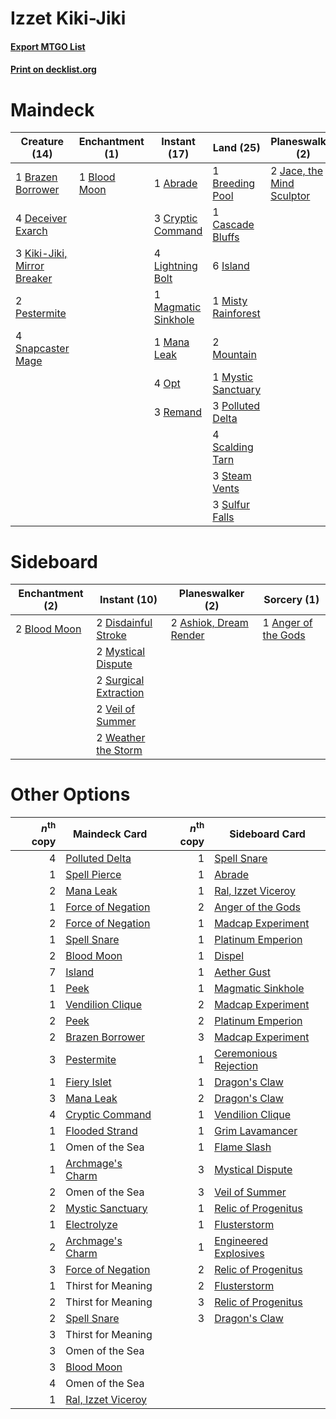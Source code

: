 # Izzet Kiki-Jiki

#### [Export MTGO List](../collection/Izzet%20Kiki-Jiki/Izzet%20Kiki-Jiki.txt)
#### [Print on decklist.org](http://decklist.org/?deckmain=1%09Abrade%0A1%09Blood%20Moon%0A1%09Brazen%20Borrower%0A1%09Breeding%20Pool%0A1%09Cascade%20Bluffs%0A3%09Cryptic%20Command%0A4%09Deceiver%20Exarch%0A1%09Flame%20Slash%0A6%09Island%0A2%09Jace,%20the%20Mind%20Sculptor%0A3%09Kiki-Jiki,%20Mirror%20Breaker%0A4%09Lightning%20Bolt%0A1%09Magmatic%20Sinkhole%0A1%09Mana%20Leak%0A1%09Misty%20Rainforest%0A2%09Mountain%0A1%09Mystic%20Sanctuary%0A4%09Opt%0A2%09Pestermite%0A3%09Polluted%20Delta%0A3%09Remand%0A4%09Scalding%20Tarn%0A4%09Snapcaster%20Mage%0A3%09Steam%20Vents%0A3%09Sulfur%20Falls&deckside=1%09Anger%20of%20the%20Gods%0A2%09Ashiok,%20Dream%20Render%0A2%09Blood%20Moon%0A2%09Disdainful%20Stroke%0A2%09Mystical%20Dispute%0A2%09Surgical%20Extraction%0A2%09Veil%20of%20Summer%0A2%09Weather%20the%20Storm)
# Maindeck

|                                            Creature (14)                                            |                                   Enchantment (1)                                    |                                         Instant (17)                                         |                                          Land (25)                                          |                                          Planeswalker (2)                                          |                                      Sorcery (1)                                       |
|-----------------------------------------------------------------------------------------------------|--------------------------------------------------------------------------------------|----------------------------------------------------------------------------------------------|---------------------------------------------------------------------------------------------|----------------------------------------------------------------------------------------------------|----------------------------------------------------------------------------------------|
|1 [Brazen Borrower](http://gatherer.wizards.com/Pages/Card/Details.aspx?multiverseid=473001)         |1 [Blood Moon](http://gatherer.wizards.com/Pages/Card/Details.aspx?multiverseid=45386)|1 [Abrade](http://gatherer.wizards.com/Pages/Card/Details.aspx?multiverseid=430772)           |1 [Breeding Pool](http://gatherer.wizards.com/Pages/Card/Details.aspx?multiverseid=97088)    |2 [Jace, the Mind Sculptor](http://gatherer.wizards.com/Pages/Card/Details.aspx?multiverseid=442051)|1 [Flame Slash](http://gatherer.wizards.com/Pages/Card/Details.aspx?multiverseid=416914)|
|4 [Deceiver Exarch](http://gatherer.wizards.com/Pages/Card/Details.aspx?multiverseid=376301)         |                                                                                      |3 [Cryptic Command](http://gatherer.wizards.com/Pages/Card/Details.aspx?multiverseid=438614)  |1 [Cascade Bluffs](http://gatherer.wizards.com/Pages/Card/Details.aspx?multiverseid=442226)  |                                                                                                    |                                                                                        |
|3 [Kiki-Jiki, Mirror Breaker](http://gatherer.wizards.com/Pages/Card/Details.aspx?multiverseid=50321)|                                                                                      |4 [Lightning Bolt](http://gatherer.wizards.com/Pages/Card/Details.aspx?multiverseid=806)      |6 [Island](http://gatherer.wizards.com/Pages/Card/Details.aspx?multiverseid=439857)          |                                                                                                    |                                                                                        |
|2 [Pestermite](http://gatherer.wizards.com/Pages/Card/Details.aspx?multiverseid=139428)              |                                                                                      |1 [Magmatic Sinkhole](http://gatherer.wizards.com/Pages/Card/Details.aspx?multiverseid=464084)|1 [Misty Rainforest](http://gatherer.wizards.com/Pages/Card/Details.aspx?multiverseid=405102)|                                                                                                    |                                                                                        |
|4 [Snapcaster Mage](http://gatherer.wizards.com/Pages/Card/Details.aspx?multiverseid=227676)         |                                                                                      |1 [Mana Leak](http://gatherer.wizards.com/Pages/Card/Details.aspx?multiverseid=45242)         |2 [Mountain](http://gatherer.wizards.com/Pages/Card/Details.aspx?multiverseid=439859)        |                                                                                                    |                                                                                        |
|                                                                                                     |                                                                                      |4 [Opt](http://gatherer.wizards.com/Pages/Card/Details.aspx?multiverseid=442948)              |1 [Mystic Sanctuary](http://gatherer.wizards.com/Pages/Card/Details.aspx?multiverseid=473209)|                                                                                                    |                                                                                        |
|                                                                                                     |                                                                                      |3 [Remand](http://gatherer.wizards.com/Pages/Card/Details.aspx?multiverseid=380255)           |3 [Polluted Delta](http://gatherer.wizards.com/Pages/Card/Details.aspx?multiverseid=405104)  |                                                                                                    |                                                                                        |
|                                                                                                     |                                                                                      |                                                                                              |4 [Scalding Tarn](http://gatherer.wizards.com/Pages/Card/Details.aspx?multiverseid=405107)   |                                                                                                    |                                                                                        |
|                                                                                                     |                                                                                      |                                                                                              |3 [Steam Vents](http://gatherer.wizards.com/Pages/Card/Details.aspx?multiverseid=405109)     |                                                                                                    |                                                                                        |
|                                                                                                     |                                                                                      |                                                                                              |3 [Sulfur Falls](http://gatherer.wizards.com/Pages/Card/Details.aspx?multiverseid=443135)    |                                                                                                    |                                                                                        |


# Sideboard

|                                   Enchantment (2)                                    |                                          Instant (10)                                          |                                        Planeswalker (2)                                         |                                         Sorcery (1)                                          |
|--------------------------------------------------------------------------------------|------------------------------------------------------------------------------------------------|-------------------------------------------------------------------------------------------------|----------------------------------------------------------------------------------------------|
|2 [Blood Moon](http://gatherer.wizards.com/Pages/Card/Details.aspx?multiverseid=45386)|2 [Disdainful Stroke](http://gatherer.wizards.com/Pages/Card/Details.aspx?multiverseid=420705)  |2 [Ashiok, Dream Render](http://gatherer.wizards.com/Pages/Card/Details.aspx?multiverseid=461155)|1 [Anger of the Gods](http://gatherer.wizards.com/Pages/Card/Details.aspx?multiverseid=438682)|
|                                                                                      |2 [Mystical Dispute](http://gatherer.wizards.com/Pages/Card/Details.aspx?multiverseid=473020)   |                                                                                                 |                                                                                              |
|                                                                                      |2 [Surgical Extraction](http://gatherer.wizards.com/Pages/Card/Details.aspx?multiverseid=397706)|                                                                                                 |                                                                                              |
|                                                                                      |2 [Veil of Summer](http://gatherer.wizards.com/Pages/Card/Details.aspx?multiverseid=466952)     |                                                                                                 |                                                                                              |
|                                                                                      |2 [Weather the Storm](http://gatherer.wizards.com/Pages/Card/Details.aspx?multiverseid=464140)  |                                                                                                 |                                                                                              |


# Other Options

|*n*<sup>th</sup> copy|                                        Maindeck Card                                        |*n*<sup>th</sup> copy|                                         Sideboard Card                                         |
|--------------------:|---------------------------------------------------------------------------------------------|--------------------:|------------------------------------------------------------------------------------------------|
|                    4|[Polluted Delta](http://gatherer.wizards.com/Pages/Card/Details.aspx?multiverseid=405104)    |                    1|[Spell Snare](http://gatherer.wizards.com/Pages/Card/Details.aspx?multiverseid=446100)          |
|                    1|[Spell Pierce](http://gatherer.wizards.com/Pages/Card/Details.aspx?multiverseid=425876)      |                    1|[Abrade](http://gatherer.wizards.com/Pages/Card/Details.aspx?multiverseid=430772)               |
|                    2|[Mana Leak](http://gatherer.wizards.com/Pages/Card/Details.aspx?multiverseid=45242)          |                    1|[Ral, Izzet Viceroy](http://gatherer.wizards.com/Pages/Card/Details.aspx?multiverseid=452945)   |
|                    1|[Force of Negation](http://gatherer.wizards.com/Pages/Card/Details.aspx?multiverseid=464001) |                    2|[Anger of the Gods](http://gatherer.wizards.com/Pages/Card/Details.aspx?multiverseid=438682)    |
|                    2|[Force of Negation](http://gatherer.wizards.com/Pages/Card/Details.aspx?multiverseid=464001) |                    1|[Madcap Experiment](http://gatherer.wizards.com/Pages/Card/Details.aspx?multiverseid=417695)    |
|                    1|[Spell Snare](http://gatherer.wizards.com/Pages/Card/Details.aspx?multiverseid=446100)       |                    1|[Platinum Emperion](http://gatherer.wizards.com/Pages/Card/Details.aspx?multiverseid=457134)    |
|                    2|[Blood Moon](http://gatherer.wizards.com/Pages/Card/Details.aspx?multiverseid=45386)         |                    1|[Dispel](http://gatherer.wizards.com/Pages/Card/Details.aspx?multiverseid=401858)               |
|                    7|[Island](http://gatherer.wizards.com/Pages/Card/Details.aspx?multiverseid=439857)            |                    1|[Aether Gust](http://gatherer.wizards.com/Pages/Card/Details.aspx?multiverseid=466796)          |
|                    1|[Peek](http://gatherer.wizards.com/Pages/Card/Details.aspx?multiverseid=130903)              |                    1|[Magmatic Sinkhole](http://gatherer.wizards.com/Pages/Card/Details.aspx?multiverseid=464084)    |
|                    1|[Vendilion Clique](http://gatherer.wizards.com/Pages/Card/Details.aspx?multiverseid=442065)  |                    2|[Madcap Experiment](http://gatherer.wizards.com/Pages/Card/Details.aspx?multiverseid=417695)    |
|                    2|[Peek](http://gatherer.wizards.com/Pages/Card/Details.aspx?multiverseid=130903)              |                    2|[Platinum Emperion](http://gatherer.wizards.com/Pages/Card/Details.aspx?multiverseid=457134)    |
|                    2|[Brazen Borrower](http://gatherer.wizards.com/Pages/Card/Details.aspx?multiverseid=473001)   |                    3|[Madcap Experiment](http://gatherer.wizards.com/Pages/Card/Details.aspx?multiverseid=417695)    |
|                    3|[Pestermite](http://gatherer.wizards.com/Pages/Card/Details.aspx?multiverseid=139428)        |                    1|[Ceremonious Rejection](http://gatherer.wizards.com/Pages/Card/Details.aspx?multiverseid=417613)|
|                    1|[Fiery Islet](http://gatherer.wizards.com/Pages/Card/Details.aspx?multiverseid=464187)       |                    1|[Dragon's Claw](http://gatherer.wizards.com/Pages/Card/Details.aspx?multiverseid=129527)        |
|                    3|[Mana Leak](http://gatherer.wizards.com/Pages/Card/Details.aspx?multiverseid=45242)          |                    2|[Dragon's Claw](http://gatherer.wizards.com/Pages/Card/Details.aspx?multiverseid=129527)        |
|                    4|[Cryptic Command](http://gatherer.wizards.com/Pages/Card/Details.aspx?multiverseid=438614)   |                    1|[Vendilion Clique](http://gatherer.wizards.com/Pages/Card/Details.aspx?multiverseid=442065)     |
|                    1|[Flooded Strand](http://gatherer.wizards.com/Pages/Card/Details.aspx?multiverseid=405098)    |                    1|[Grim Lavamancer](http://gatherer.wizards.com/Pages/Card/Details.aspx?multiverseid=430589)      |
|                    1|Omen of the Sea                                                                              |                    1|[Flame Slash](http://gatherer.wizards.com/Pages/Card/Details.aspx?multiverseid=416914)          |
|                    1|[Archmage's Charm](http://gatherer.wizards.com/Pages/Card/Details.aspx?multiverseid=463989)  |                    3|[Mystical Dispute](http://gatherer.wizards.com/Pages/Card/Details.aspx?multiverseid=473020)     |
|                    2|Omen of the Sea                                                                              |                    3|[Veil of Summer](http://gatherer.wizards.com/Pages/Card/Details.aspx?multiverseid=466952)       |
|                    2|[Mystic Sanctuary](http://gatherer.wizards.com/Pages/Card/Details.aspx?multiverseid=473209)  |                    1|[Relic of Progenitus](http://gatherer.wizards.com/Pages/Card/Details.aspx?multiverseid=174824)  |
|                    1|[Electrolyze](http://gatherer.wizards.com/Pages/Card/Details.aspx?multiverseid=247276)       |                    1|[Flusterstorm](http://gatherer.wizards.com/Pages/Card/Details.aspx?multiverseid=228255)         |
|                    2|[Archmage's Charm](http://gatherer.wizards.com/Pages/Card/Details.aspx?multiverseid=463989)  |                    1|[Engineered Explosives](http://gatherer.wizards.com/Pages/Card/Details.aspx?multiverseid=50139) |
|                    3|[Force of Negation](http://gatherer.wizards.com/Pages/Card/Details.aspx?multiverseid=464001) |                    2|[Relic of Progenitus](http://gatherer.wizards.com/Pages/Card/Details.aspx?multiverseid=174824)  |
|                    1|Thirst for Meaning                                                                           |                    2|[Flusterstorm](http://gatherer.wizards.com/Pages/Card/Details.aspx?multiverseid=228255)         |
|                    2|Thirst for Meaning                                                                           |                    3|[Relic of Progenitus](http://gatherer.wizards.com/Pages/Card/Details.aspx?multiverseid=174824)  |
|                    2|[Spell Snare](http://gatherer.wizards.com/Pages/Card/Details.aspx?multiverseid=446100)       |                    3|[Dragon's Claw](http://gatherer.wizards.com/Pages/Card/Details.aspx?multiverseid=129527)        |
|                    3|Thirst for Meaning                                                                           |                     |                                                                                                |
|                    3|Omen of the Sea                                                                              |                     |                                                                                                |
|                    3|[Blood Moon](http://gatherer.wizards.com/Pages/Card/Details.aspx?multiverseid=45386)         |                     |                                                                                                |
|                    4|Omen of the Sea                                                                              |                     |                                                                                                |
|                    1|[Ral, Izzet Viceroy](http://gatherer.wizards.com/Pages/Card/Details.aspx?multiverseid=452945)|                     |                                                                                                |

